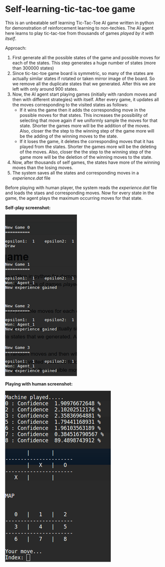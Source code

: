 # Self-learning-tic-tac-toe game
This is an unbeatable self learning Tic-Tac-Toe AI game written in python for demonstration of reinforcement learning to non-techies. The AI agent here learns to play tic-tac-toe from thousands of games *played by it with itself*.

Approach:

1. First generate all the possible states of the game and possible moves for each of the states. This step generates a huge number of states (more than 300000 states)
2. Since tic-tac-toe game board is symmetric, so many of the states are actually similar states if rotated or taken mirror image of the board. So we remove all the duplicate states that we generated. After this we are left with only around 900 states.
3. Now, the AI agent start playing games (initially with random moves and then with different strategies) with itself. After every game, it updates all the moves corresponding to the visited states as follows:
    * If it wins the game then it adds the corresponding move in the possible moves for that states. This increases the possibility of selecting that move again if we uniformly sample the moves for that state. Shorter the games more will be the addition of the moves. Also, closer the the step to the winning step of the game more will be the adding of the winning moves to the state.
    * If it loses the game, it deletes the corresponding moves that it has played from the states. Shorter the games more will be the deleting of the moves. Also, closer the the step to the winning step of the game more will be the deletion of the winning moves to the state.
4. Now, after thousands of self games, the states have more of the winning moves than the losing moves.
5. The system saves all the states and corresponding moves in a *experience.dat* file

Before playing with human player, the system reads the *experience.dat* file and loads the staes and corresponding moves. Now for every state in the game, the agent plays the maximum occurring moves for that state.

**Self-play screenshot:**

![self play screenshot: ](./screenshots/SelfLearning.png?raw=true "Self Play")

**Playing with human screenshot:**

![Human Play: ](./screenshots/HumanPlay.png?raw=true "Human Play")